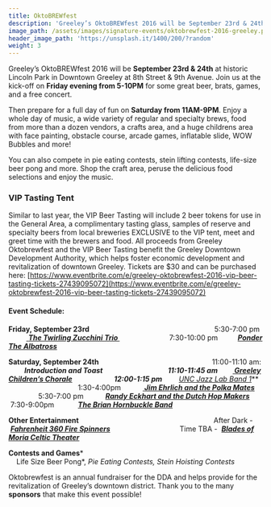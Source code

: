```yaml
---
title: OktoBREWfest
description: 'Greeley’s OktoBREWfest 2016 will be September 23rd & 24th at historic Lincoln Park in Downtown Greeley at 8th Street & 9th Avenue.'
image_path: /assets/images/signature-events/oktobrewfest-2016-greeley.png
header_image_path: 'https://unsplash.it/1400/200/?random'
weight: 3
---
```



Greeley’s OktoBREWfest 2016 will be **September 23rd & 24th** at historic Lincoln Park in Downtown Greeley at 8th Street & 9th Avenue. Join us at the kick-off on **Friday evening from 5-10PM** for some great beer, brats, games, and a free concert.

Then prepare for a full day of fun on **Saturday from 11AM-9PM**. Enjoy a whole day of music, a wide variety of regular and specialty brews, food from more than a dozen vendors, a crafts area, and a huge childrens area with face painting, obstacle course, arcade games, inflatable slide, WOW Bubbles and more!

You can also compete in pie eating contests, stein lifting contests, life-size beer pong and more. Shop the craft area, peruse the delicious food selections and enjoy the music.

### VIP Tasting Tent

Similar to last year, the VIP Beer Tasting will include 2 beer tokens for use in the General Area, a complimentary tasting glass, samples of reserve and specialty beers from local breweries EXCLUSIVE to the VIP tent, meet and greet time with the brewers and food. All proceeds from Greeley Oktobrewfest and the VIP Beer Tasting benefit the Greeley Downtown Development Authority, which helps foster economic development and revitalization of downtown Greeley. Tickets are $30 and can be purchased here:&nbsp;[https://www.eventbrite.com/e/greeley-oktobrewfest-2016-vip-beer-tasting-tickets-27439095072](https://www.eventbrite.com/e/greeley-oktobrewfest-2016-vip-beer-tasting-tickets-27439095072)

#### Event Schedule:

**Friday, September 23rd**&nbsp; &nbsp; &nbsp; &nbsp; &nbsp; &nbsp; &nbsp; &nbsp; &nbsp; &nbsp; &nbsp; &nbsp; &nbsp; &nbsp; &nbsp; &nbsp; &nbsp; &nbsp; &nbsp; &nbsp; &nbsp; &nbsp; &nbsp; &nbsp; &nbsp; &nbsp; &nbsp; &nbsp; &nbsp; &nbsp; &nbsp; &nbsp;5:30-7:00 pm &nbsp; &nbsp; &nbsp; &nbsp; &nbsp;[&nbsp;***The Twirling Zucchini Trio&nbsp;***](http://www.drewsblues.com/twirling_zucchini_trio/)&nbsp; &nbsp; &nbsp; &nbsp; &nbsp; &nbsp; &nbsp; &nbsp; &nbsp; &nbsp; &nbsp; &nbsp; &nbsp;7:30-10:00 pm &nbsp; &nbsp; &nbsp; &nbsp; &nbsp;***[Ponder The Albatross](https://www.facebook.com/ponderthealbatross/)&nbsp; &nbsp;***

**Saturday, September 24th**&nbsp; &nbsp; &nbsp; &nbsp; &nbsp; &nbsp; &nbsp; &nbsp; &nbsp; &nbsp; &nbsp; &nbsp; &nbsp; &nbsp; &nbsp; &nbsp; &nbsp; &nbsp; &nbsp; &nbsp; &nbsp; &nbsp; &nbsp; &nbsp; &nbsp; &nbsp; &nbsp; &nbsp; &nbsp;11:00-11:10 am: &nbsp; &nbsp; &nbsp; &nbsp;&nbsp;***Introduction and Toast&nbsp;*****&nbsp; &nbsp; &nbsp; &nbsp; &nbsp; &nbsp; &nbsp; &nbsp; &nbsp; &nbsp; &nbsp; &nbsp; &nbsp; &nbsp; &nbsp; &nbsp;&nbsp;**11:10-11:45 am &nbsp; &nbsp; &nbsp; ***&nbsp; [&nbsp;Greeley Children’s Chorale](https://www.facebook.com/greeleychildrenschorale/?fref=ts)***&nbsp; &nbsp; &nbsp; &nbsp; &nbsp; &nbsp; &nbsp; &nbsp; &nbsp; &nbsp; &nbsp; &nbsp; &nbsp;12:00-1:15 pm &nbsp; &nbsp; &nbsp; &nbsp; &nbsp;***[UNC Jazz Lab Band 1](http://arts.unco.edu/music/jazz-ensembles/)***&nbsp; &nbsp; &nbsp; &nbsp; &nbsp; &nbsp; &nbsp; &nbsp; &nbsp; &nbsp; &nbsp; &nbsp; &nbsp; &nbsp; &nbsp; &nbsp; &nbsp; &nbsp; &nbsp;1:30-4:00pm &nbsp; &nbsp; &nbsp; &nbsp; &nbsp; [**&nbsp;*Jim Ehrlich and the Polka Mates***](https://www.youtube.com/watch?v=NfRBvtR_4s4)&nbsp;&nbsp; &nbsp; &nbsp; &nbsp; &nbsp; &nbsp; &nbsp; &nbsp; &nbsp; &nbsp;5:30-7:00 pm &nbsp; &nbsp; &nbsp; &nbsp; &nbsp; [***Randy Eckhart and the Dutch Hop Makers***](https://www.youtube.com/watch?v=ciekFoBZ4pM)&nbsp;&nbsp; &nbsp;7:30-9:00pm &nbsp; &nbsp; &nbsp; &nbsp; &nbsp; &nbsp;[***The Brian Hornbuckle Band***](https://www.facebook.com/brian.hornbuckle.9)

**Other Entertainment**&nbsp;&nbsp; &nbsp; &nbsp; &nbsp; &nbsp; &nbsp; &nbsp; &nbsp; &nbsp; &nbsp; &nbsp; &nbsp; &nbsp; &nbsp; &nbsp; &nbsp; &nbsp; &nbsp; &nbsp; &nbsp; &nbsp; &nbsp; &nbsp; &nbsp; &nbsp; &nbsp; &nbsp; &nbsp; &nbsp; &nbsp; &nbsp; &nbsp; &nbsp; &nbsp;After Dark - &nbsp;[***Fahrenheit 360 Fire Spinners***](https://www.facebook.com/groups/Fahrenheit360Rockies/)&nbsp; &nbsp; &nbsp; &nbsp; &nbsp; &nbsp; &nbsp; &nbsp; &nbsp; &nbsp; &nbsp; &nbsp; &nbsp; &nbsp; &nbsp; &nbsp; &nbsp; &nbsp;Time TBA - &nbsp;[***Blades of Moria Celtic Theater***](https://www.facebook.com/CelticMoonTheater/?fref=ts)

**Contests and Games***&nbsp; &nbsp; &nbsp; &nbsp; &nbsp; &nbsp; &nbsp; &nbsp; &nbsp; &nbsp; &nbsp; &nbsp; &nbsp; &nbsp; &nbsp; &nbsp; &nbsp; &nbsp; &nbsp; &nbsp; &nbsp; &nbsp; &nbsp; &nbsp; &nbsp; &nbsp; &nbsp; &nbsp; &nbsp; &nbsp; &nbsp; &nbsp; &nbsp; &nbsp; &nbsp; &nbsp; &nbsp; &nbsp; &nbsp; &nbsp; &nbsp; &nbsp; &nbsp; &nbsp; &nbsp; &nbsp; &nbsp; Life Size Beer Pong*, *Pie Eating Contests, Stein Hoisting Contests*

Oktobrewfest is an annual fundraiser for the DDA and helps provide for the revitalization of Greeley’s downtown district. Thank you to the many **sponsors** that make this event possible!